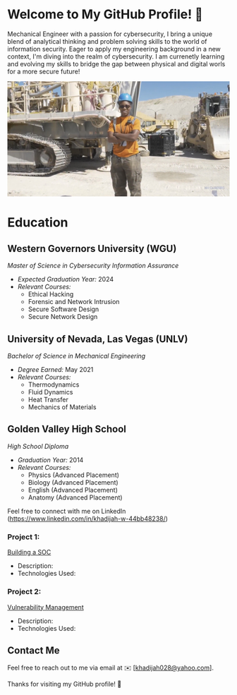 # Welcome to My GitHub Profile! 👋

Mechanical Engineer with a passion for cybersecurity, I bring a unique blend of analytical thinking and problem solving skills to the world of information security. Eager to apply my engineering background in a new context, I'm diving into the realm of cybersecurity. I am currenetly learning  and evolving my skills to bridge the gap between physical and digital worls for a more secure future!

<p align="center">
  <img src="https://github.com/Flash028/Flash028/blob/1fbe927448354f78c777b7195a4d91a745ed6a82/IMG_2025.jpg" alt="Profile Image" width="650">
</p>

# Education

## Western Governors University (WGU)
*Master of Science in Cybersecurity Information Assurance*
- *Expected Graduation Year:* 2024
- *Relevant Courses:*
  - Ethical Hacking
  - Forensic and Network Intrusion
  - Secure Software Design
  - Secure Network Design


## University of Nevada, Las Vegas (UNLV)
*Bachelor of Science in Mechanical Engineering*
- *Degree Earned:* May 2021
- *Relevant Courses:*
  - Thermodynamics
  - Fluid Dynamics
  - Heat Transfer
  - Mechanics of Materials


## Golden Valley High School
*High School Diploma*
- *Graduation Year:* 2014
- *Relevant Courses:*
  - Physics (Advanced Placement)
  - Biology (Advanced Placement)
  - English (Advanced Placement)
  - Anatomy (Advanced Placement)

 


Feel free to connect with me on LinkedIn
(https://www.linkedin.com/in/khadijah-w-44bb48238/)
### Project 1: 
[Building a SOC](https://github.com/Flash028/Flash028/blob/main/BUILDING%20A%20SOC/building-a-soc.md)
- Description: 
- Technologies Used: 


### Project 2: 
[Vulnerability Management](https://github.com/Flash028/Flash028/blob/addaa47bf520e04fb9ccc5c1dd4a4c86f06cd98a/Vulnerability%20Assessment/Vulnerability%20Assessment.md)
- Description: 
- Technologies Used: 
## Contact Me

Feel free to reach out to me via email at ✉️ [khadijah028@yahoo.com].

Thanks for visiting my GitHub profile! 🚀

